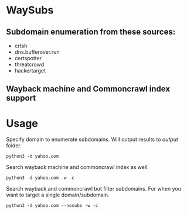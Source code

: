 # WaySubs
## Subdomain enumeration from these sources:
* crtsh
* dns.bufferover.run
* certspotter
* threatcrowd
* hackertarget

## Wayback machine and Commoncrawl index support

# Usage
Specify domain to enumerate subdomains. Will output results to *output* folder.

`python3 -d yahoo.com`

Search wayback machine and commoncrawl index as well:

`python3 -d yahoo.com -w -c`

Search wayback and commoncrawl but filter subdomains. For when you want to target a single domain/subdomain.

`python3 -d yahoo.com --nosubs -w -c`

